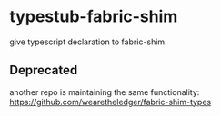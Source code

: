 # typestub-fabric-shim

give typescript declaration to fabric-shim

## Deprecated

another repo is maintaining the same functionality: https://github.com/wearetheledger/fabric-shim-types
